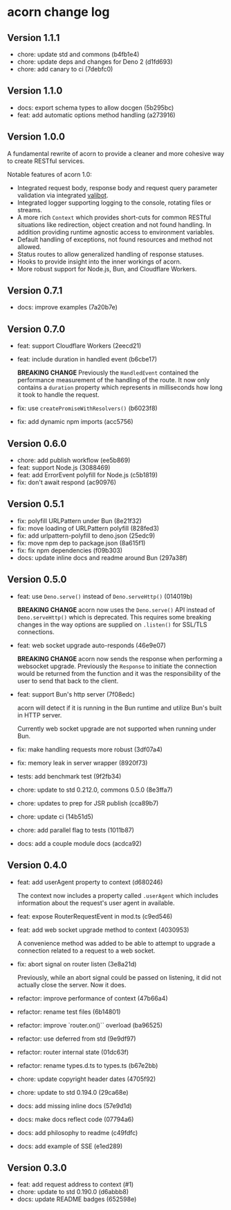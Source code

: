 # acorn change log

## Version 1.1.1

- chore: update std and commons (b4fb1e4)
- chore: update deps and changes for Deno 2 (d1fd693)
- chore: add canary to ci (7debfc0)

## Version 1.1.0

- docs: export schema types to allow docgen (5b295bc)
- feat: add automatic options method handling (a273916)

## Version 1.0.0

A fundamental rewrite of acorn to provide a cleaner and more cohesive way to
create RESTful services.

Notable features of acorn 1.0:

- Integrated request body, response body and request query parameter validation
  via integrated [valibot](https://valibot.dev/).
- Integrated logger supporting logging to the console, rotating files or
  streams.
- A more rich `Context` which provides short-cuts for common RESTful situations
  like redirection, object creation and not found handling. In addition
  providing runtime agnostic access to environment variables.
- Default handling of exceptions, not found resources and method not allowed.
- Status routes to allow generalized handling of response statuses.
- Hooks to provide insight into the inner workings of acorn.
- More robust support for Node.js, Bun, and Cloudflare Workers.

## Version 0.7.1

- docs: improve examples (7a20b7e)

## Version 0.7.0

- feat: support Cloudflare Workers (2eecd21)
- feat: include duration in handled event (b6cbe17)

  **BREAKING CHANGE** Previously the `HandledEvent` contained the performance
  measurement of the handling of the route. It now only contains a `duration`
  property which represents in milliseconds how long it took to handle the
  request.

- fix: use `createPromiseWithResolvers()` (b6023f8)
- fix: add dynamic npm imports (acc5756)

## Version 0.6.0

- chore: add publish workflow (ee5b869)
- feat: support Node.js (3088469)
- feat: add ErrorEvent polyfill for Node.js (c5b1819)
- fix: don't await respond (ac90976)

## Version 0.5.1

- fix: polyfill URLPattern under Bun (8e21f32)
- fix: move loading of URLPattern polyfill (828fed3)
- fix: add urlpattern-polyfill to deno.json (25edc9)
- fix: move npm dep to package.json (8a615f1)
- fix: fix npm dependencies (f09b303)
- docs: update inline docs and readme around Bun (297a38f)

## Version 0.5.0

- feat: use `Deno.serve()` instead of `Deno.serveHttp()` (014019b)

  **BREAKING CHANGE** acorn now uses the `Deno.serve()` API instead of
  `Deno.serveHttp()` which is deprecated. This requires some breaking changes in
  the way options are supplied on `.listen()` for SSL/TLS connections.

- feat: web socket upgrade auto-responds (46e9e07)

  **BREAKING CHANGE** acorn now sends the response when performing a websocket
  upgrade. Previously the `Response` to initiate the connection would be
  returned from the function and it was the responsibility of the user to send
  that back to the client.

- feat: support Bun's http server (7f08edc)

  acorn will detect if it is running in the Bun runtime and utilize Bun's built
  in HTTP server.

  Currently web socket upgrade are not supported when running under Bun.

- fix: make handling requests more robust (3df07a4)
- fix: memory leak in server wrapper (8920f73)
- tests: add benchmark test (9f2fb34)
- chore: update to std 0.212.0, commons 0.5.0 (8e3ffa7)
- chore: updates to prep for JSR publish (cca89b7)
- chore: update ci (14b51d5)
- chore: add parallel flag to tests (1011b87)
- docs: add a couple module docs (acdca92)

## Version 0.4.0

- feat: add userAgent property to context (d680246)

  The context now includes a property called `.userAgent` which includes
  information about the request's user agent in available.

- feat: expose RouterRequestEvent in mod.ts (c9ed546)

- feat: add web socket upgrade method to context (4030953)

  A convenience method was added to be able to attempt to upgrade a connection
  related to a request to a web socket.

- fix: abort signal on router listen (3e8a21d)

  Previously, while an abort signal could be passed on listening, it did not
  actually close the server. Now it does.

- refactor: improve performance of context (47b66a4)
- refactor: rename test files (6b14801)
- refactor: improve `router.on()`` overload (ba96525)
- refactor: use deferred from std (9e9df97)
- refactor: router internal state (01dc63f)
- refactor: rename types.d.ts to types.ts (b67e2bb)
- chore: update copyright header dates (4705f92)
- chore: update to std 0.194.0 (29ca68e)
- docs: add missing inline docs (57e9d1d)
- docs: make docs reflect code (07794a6)
- docs: add philosophy to readme (c49fdfc)
- docs: add example of SSE (e1ed289)

## Version 0.3.0

- feat: add request address to context (#1)
- chore: update to std 0.190.0 (d6abbb8)
- docs: update README badges (652598e)

